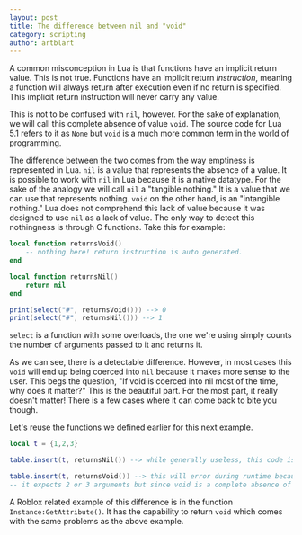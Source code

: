 ```yaml
---
layout: post
title: The difference between nil and "void"
category: scripting
author: artblart
---
```


A common misconception in Lua is that functions have an implicit return value. This is not true. Functions have an implicit return *instruction*, meaning a function will always return after execution even if no return is specified. This implicit return instruction will never carry any value.

This is not to be confused with `nil`, however. For the sake of explanation, we will call this complete absence of value `void`. The source code for Lua 5.1 refers to it as `None` but `void` is a much more common term in the world of programming.

The difference between the two comes from the way emptiness is represented in Lua. `nil` is a value that represents the absence of a value. It is possible to work with `nil` in Lua because it is a native datatype. For the sake of the analogy we will call `nil` a "tangible nothing." It is a value that we can use that represents nothing. `void` on the other hand, is an "intangible nothing." Lua does not comprehend this lack of value because it was designed to use `nil` as a lack of value. The only way to detect this nothingness is through C functions. Take this for example:

```lua
local function returnsVoid()
	-- nothing here! return instruction is auto generated.
end

local function returnsNil()
	return nil
end

print(select("#", returnsVoid())) --> 0
print(select("#", returnsNil())) --> 1
```

`select` is a function with some overloads, the one we're using simply counts the number of arguments passed to it and returns it.

As we can see, there is a detectable difference. However, in most cases this `void` will end up being coerced into `nil` because it makes more sense to the user. This begs the question, "If void is coerced into nil most of the time, why does it matter?" This is the beautiful part. For the most part, it really doesn't matter! There is a few cases where it can come back to bite you though.

Let's reuse the functions we defined earlier for this next example.

```lua
local t = {1,2,3}

table.insert(t, returnsNil()) --> while generally useless, this code is safe and causes no issues.

table.insert(t, returnsVoid()) --> this will error during runtime because table.insert is an overloaded function! 
-- it expects 2 or 3 arguments but since void is a complete absence of value, it only sees table.insert(t)
```

A Roblox related example of this difference is in the function `Instance:GetAttribute()`. It has the capability to return `void` which comes with the same problems as the above example.